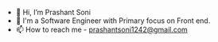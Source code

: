 - 👋 Hi, I’m Prashant Soni
- 👀 I'm a Software Engineer with Primary focus on Front end.
- 📫 How to reach me - prashantsoni1242@gmail.com

<!---
PS1242/PS1242 is a ✨ special ✨ repository because its `README.md` (this file) appears on your GitHub profile.
You can click the Preview link to take a look at your changes.
--->
